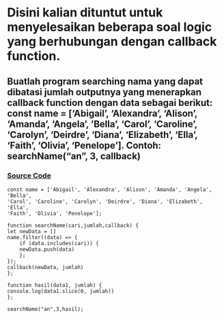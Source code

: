 # Disini kalian dituntut untuk menyelesaikan beberapa soal logic yang berhubungan dengan callback function.

## Buatlah program searching nama yang dapat dibatasi jumlah outputnya yang menerapkan callback function dengan data sebagai berikut: const name = [‘Abigail’, ‘Alexandra’, ‘Alison’, ‘Amanda’, ‘Angela’, ’Bella’, ‘Carol’, ‘Caroline’, ‘Carolyn’, ‘Deirdre’, ‘Diana’, ‘Elizabeth’, ‘Ella’, ‘Faith’, ‘Olivia’, ‘Penelope’]. Contoh: searchName(“an”, 3, callback)

### [Source Code](https://playcode.io/736803)

    const name = ['Abigail', 'Alexandra', 'Alison', 'Amanda', 'Angela', 'Bella',
    'Carol', 'Caroline', 'Carolyn', 'Deirdre', 'Diana', 'Elizabeth', 'Ella',
    'Faith', 'Olivia', 'Penelope'];

    function searchName(cari,jumlah,callback) {
    let newData = []
    name.filter((data) => {
        if (data.includes(cari)) {
        newData.push(data)
        };
    });
    callback(newData, jumlah)
    };

    function hasil(data1, jumlah) {
    console.log(data1.slice(0, jumlah))
    };

    searchName("an",3,hasil);
    